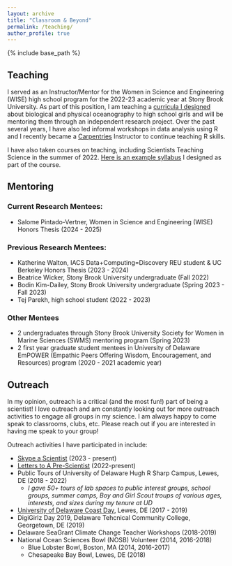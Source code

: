 ```yaml
---
layout: archive
title: "Classroom & Beyond"
permalink: /teaching/
author_profile: true
---
```


{% include base_path %}

## Teaching

I served as an Instructor/Mentor for the Women in Science and Engineering (WISE) high school program for the 2022-23 academic year at Stony Brook University. As part of this position, I am teaching a [curricula I designed](https://github.com/klgallagher/klgallagher.github.io/files/10263390/lessonplan_KG_Fall2022_updated.docx)
 about biological and physical oceanography to high school girls and will be mentoring them through an independent research project. Over the past several years, I have also led informal workshops in data analysis using R and I recently became a [Carpentries](https://carpentries.org/index.html) Instructor to continue teaching R skills. 
 
I have also taken courses on teaching, including Scientists Teaching Science in the summer of 2022. [Here is an example syllabus](https://github.com/klgallagher/klgallagher.github.io/files/10263393/syllabus_kg.docx)
 I designed as part of the course. 

## Mentoring

### Current Research Mentees: 
- Salome Pintado-Vertner, Women in Science and Engineering (WISE) Honors Thesis (2024 - 2025)	

### Previous Research Mentees:
- Katherine Walton, IACS Data+Computing=Discovery REU student & UC Berkeley Honors Thesis (2023 - 2024)
- Beatrice Wicker, Stony Brook University undergraduate (Fall 2022)
- Bodin Kim-Dailey, Stony Brook University undergraduate (Spring 2023 - Fall 2023)
- Tej Parekh, high school student (2022 - 2023)

### Other Mentees
- 2 undergraduates through Stony Brook University Society for Women in Marine Sciences (SWMS) mentoring program (Spring 2023)
- 2 first year graduate student mentees in University of Delaware EmPOWER (Empathic Peers Offering Wisdom, Encouragement, and Resources) program (2020 - 2021 academic year) 

## Outreach
In my opinion, outreach is a critical (and the most fun!) part of being a scientist! I love outreach and am constantly looking out for more outreach activities to engage all groups in my science. I am always happy to come speak to classrooms, clubs, etc. Please reach out if you are interested in having me speak to your group!

Outreach activities I have participated in include: 
- [Skype a Scientist](https://www.skypeascientist.com/) (2023 - present)
- [Letters to A Pre-Scientist](https://prescientist.org/) (2022-present)
- Public Tours of University of Delaware Hugh R Sharp Campus, Lewes, DE (2018 - 2022)
  - _I gave 50+ tours of lab spaces to public interest groups, school groups, summer camps, Boy and Girl Scout troups of various ages, interests, and sizes during my tenure at UD_
- [University of Delaware Coast Day](https://www.deseagrant.org/coast-day), Lewes, DE (2017 - 2019) 
- DigiGirlz Day 2019, Delaware Tehcnical Community College, Georgetown, DE (2019)
- Delaware SeaGrant Climate Change Teacher Workshops (2018-2019)
- National Ocean Sciences Bowl (NOSB) Volunteer (2014, 2016-2018)
  - Blue Lobster Bowl, Boston, MA (2014, 2016-2017)
  - Chesapeake Bay Bowl, Lewes, DE (2018)
